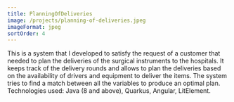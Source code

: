 ```yaml
---
title: PlanningOfDeliveries
image: /projects/planning-of-deliveries.jpeg
imageFormat: jpeg
sortOrder: 4
---
```


This is a system that I developed to satisfy the request of a customer that needed to plan the deliveries of the surgical instruments to the hospitals. It keeps track of the delivery rounds and allows to plan the deliveries based on the availability of drivers and equipment to deliver the items.
The system tries to find a match between all the variables to produce an optimal plan.
Technologies used: Java (8 and above), Quarkus, Angular, LitElement.
